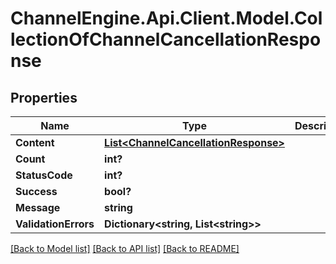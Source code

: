 # ChannelEngine.Api.Client.Model.CollectionOfChannelCancellationResponse
## Properties

Name | Type | Description | Notes
------------ | ------------- | ------------- | -------------
**Content** | [**List&lt;ChannelCancellationResponse&gt;**](ChannelCancellationResponse.md) |  | [optional] 
**Count** | **int?** |  | [optional] 
**StatusCode** | **int?** |  | [optional] 
**Success** | **bool?** |  | [optional] 
**Message** | **string** |  | [optional] 
**ValidationErrors** | **Dictionary&lt;string, List&lt;string&gt;&gt;** |  | [optional] 

[[Back to Model list]](../README.md#documentation-for-models) [[Back to API list]](../README.md#documentation-for-api-endpoints) [[Back to README]](../README.md)

